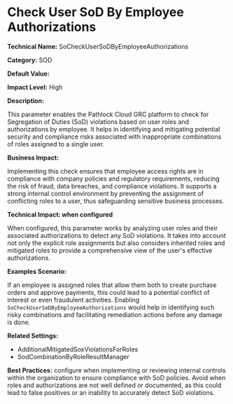 # Check User SoD By Employee Authorizations

**Technical Name:** SoCheckUserSoDByEmployeeAuthorizations

**Category:** SOD

**Default Value:**

**Impact Level:** High

**Description:**

This parameter enables the Pathlock Cloud GRC platform to check for Segregation of Duties (SoD) violations based on user roles and authorizations by employee. It helps in identifying and mitigating potential security and compliance risks associated with inappropriate combinations of roles assigned to a single user.

**Business Impact:**

Implementing this check ensures that employee access rights are in compliance with company policies and regulatory requirements, reducing the risk of fraud, data breaches, and compliance violations. It supports a strong internal control environment by preventing the assignment of conflicting roles to a user, thus safeguarding sensitive business processes.

**Technical Impact: when configured**

When configured, this parameter works by analyzing user roles and their associated authorizations to detect any SoD violations. It takes into account not only the explicit role assignments but also considers inherited roles and mitigated roles to provide a comprehensive view of the user's effective authorizations.

**Examples Scenario:**

If an employee is assigned roles that allow them both to create purchase orders and approve payments, this could lead to a potential conflict of interest or even fraudulent activities. Enabling `SoCheckUserSoDByEmployeeAuthorizations` would help in identifying such risky combinations and facilitating remediation actions before any damage is done.

**Related Settings:**

- AdditionalMitigatedSoxViolationsForRoles
- SodCombinationByRoleResultManager

**Best Practices:** configure when implementing or reviewing internal controls within the organization to ensure compliance with SoD policies. Avoid when roles and authorizations are not well defined or documented, as this could lead to false positives or an inability to accurately detect SoD violations.